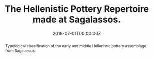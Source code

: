 ---
abstract: Typological classification of the early and middle Hellenistic pottery assemblage from Sagalassos.
authors:
- dries-metu
- Mark van der Enden
- Peter Talloen
- Jeroen Poblome
date: "2019-07-01T00:00:00Z"
doi: ""
featured: false
image:
  caption: 'Image credit: [**Unsplash**](https://unsplash.com/photos/pLCdAaMFLTE)'
  focal_point: ""
  preview_only: false
projects:
- internal-project
publication: In *DAILY LIFE IN A COSMOPOLITAN WORLD. Proceedings of the 2nd Conference of IARPotHP Lyon*
publication_short:
publication_types:
- "1"
publishDate: "2019-07-01T00:00:00Z"
summary: Typological classification of the early and middle Hellenistic pottery assemblage from Sagalassos.
tags:
- pottery
- Hellenistic
- Sagalassos
title: The Hellenistic Pottery Repertoire made at Sagalassos.
url_code: ''
url_dataset: ''
url_pdf: "files/IARPotHP.pdf"
url_poster: ''
url_project: ""
url_slides: ""
url_source: ''
url_video: ''
---